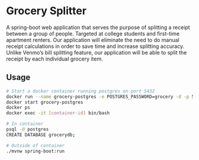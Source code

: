# Grocery Splitter

A spring-boot web application that serves the purpose of splitting a receipt between a group of people. Targeted at college students and first-time apartment renters. Our application will eliminate the need to do manual receipt calculations in order to save time and increase splitting accuracy. Unlike Venmo’s bill splitting feature, our application will be able to split the receipt by each individual grocery item.

## Usage

```bash
# Start a docker container running postgres on port 5432
docker run --name grocery-postgres -e POSTGRES_PASSWORD=grocery -d -p 5432:5432 postgres:alpine
docker start grocery-postgres
docker ps
docker exec -it [container-id] bin/bash

# In container
psql -U postgres
CREATE DATABASE grocerydb;

# Outside of container
./mvnw spring-boot:run
```

